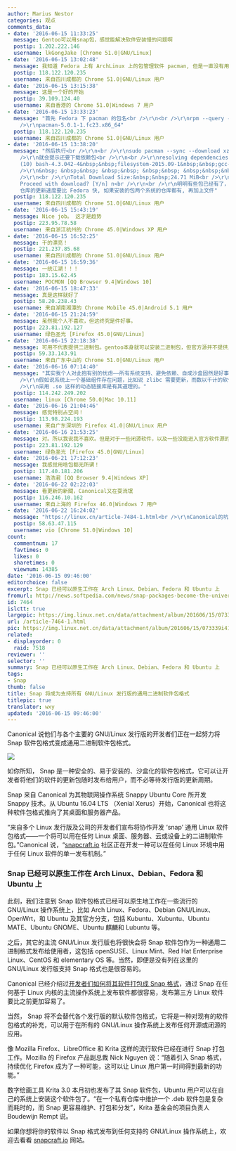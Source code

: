 ```yaml
---
author: Marius Nestor
categories: 观点
comments_data:
- date: '2016-06-15 11:33:25'
  message: Gentoo可以用snap包，感觉能解决软件安装慢的问题啊
  postip: 1.202.222.146
  username: lkGongJake [Chrome 51.0|GNU/Linux]
- date: '2016-06-15 13:02:48'
  message: 我知道 Fedora 上有 ArchLinux 上的包管理软件 pacman, 但是一直没有用过， 因为担心可能会和 yum/dnf 有冲突。
  postip: 118.122.120.235
  username: 来自四川成都的 Chrome 51.0|GNU/Linux 用户
- date: '2016-06-15 13:15:38'
  message: 这是一个好的开始
  postip: 39.109.124.40
  username: 来自香港的 Chrome 51.0|Windows 7 用户
- date: '2016-06-15 13:33:23'
  message: "首先 Fedora 下 pacman 的包名<br />\r\n<br />\r\nrpm --query --file $(which pacman)<br
    />\r\npacman-5.0.1-1.fc23.x86_64"
  postip: 118.122.120.235
  username: 来自四川成都的 Chrome 51.0|GNU/Linux 用户
- date: '2016-06-15 13:38:20'
  message: "然后执行<br />\r\n<br />\r\nsudo pacman --sync --download xz<br />\r\n<br
    />\r\n就会提示还要下载依赖包<br />\r\n<br />\r\nresolving dependencies...<br />\r\n<br />\r\nPackages
    (10) bash-4.3.042-4&nbsp;&nbsp;filesystem-2015.09-1&nbsp;&nbsp;gcc-libs-5.3.0-3&nbsp;&nbsp;glibc-2.22-3&nbsp;&nbsp;iana-etc-20151016-1<br
    />\r\n&nbsp; &nbsp;&nbsp; &nbsp;&nbsp; &nbsp;&nbsp; &nbsp;&nbsp;&nbsp;linux-api-headers-4.1.4-1&nbsp;&nbsp;ncurses-6.0-4&nbsp;&nbsp;readline-6.3.008-3&nbsp;&nbsp;tzdata-2015g-1&nbsp;&nbsp;xz-5.2.2-1<br
    />\r\n<br />\r\nTotal Download Size:&nbsp;&nbsp;24.71 MiB<br />\r\n<br />\r\n::
    Proceed with download? [Y/n] n<br />\r\n<br />\r\n明明有些包已经有了，给人的感觉是重建系统, 而且 ArchLinux
    仓库的更新速度要比 Fedora 快, 如果安装的包两个系统的仓库都有, 再加上文件"
  postip: 118.122.120.235
  username: 来自四川成都的 Chrome 51.0|GNU/Linux 用户
- date: '2016-06-15 15:43:19'
  message: Nice job。 这才是趋势
  postip: 223.95.78.58
  username: 来自浙江杭州的 Chrome 45.0|Windows XP 用户
- date: '2016-06-15 16:52:25'
  message: 干的漂亮！
  postip: 221.237.85.68
  username: 来自四川成都的 Chrome 51.0|GNU/Linux 用户
- date: '2016-06-15 16:59:36'
  message: 一统江湖！！！
  postip: 183.15.62.45
  username: POCMON [QQ Browser 9.4|Windows 10]
- date: '2016-06-15 18:47:33'
  message: 真是这样就好了
  postip: 58.20.238.43
  username: 来自湖南湘潭的 Chrome Mobile 45.0|Android 5.1 用户
- date: '2016-06-15 21:24:59'
  message: 虽然我个人不喜欢，但这终究是件好事。
  postip: 223.81.192.127
  username: 绿色圣光 [Firefox 45.0|GNU/Linux]
- date: '2016-06-15 22:18:38'
  message: 可用不代表提供二进制包。gentoo本身就可以安装二进制包，但官方源并不提供二进制包。所有，这都是给第三方软件提供的一个安装包发行方式吧。
  postip: 59.33.143.91
  username: 来自广东中山的 Chrome 51.0|GNU/Linux 用户
- date: '2016-06-16 07:14:40'
  message: "其实我个人对此抱有别的忧虑——所有系统支持、避免依赖、自成沙盒固然是好事，但是问题也就在这里了。<br />\r\n由于将所有的依赖都打包到软件包内——从某种意义上和容器差不多，但是这样系统中就存在很多冗余的组件了。<br
    />\r\n假如说系统上一个基础组件存在问题，比如说 zlibc 需要更新，而数以千计的软件包都分别打包了不同版本的 zlibc ，那么更新的时候，难道这几千个都要更新一遍吗？虽然说原来的情况下，由于依赖的原因，也大多需要更新，但是至少不用重复更新一样的组件。<br
    />\r\n采用 .so 这样的动态链接库是有其道理的。"
  postip: 114.242.249.202
  username: linux [Chrome 50.0|Mac 10.11]
- date: '2016-06-16 21:04:46'
  message: 感觉特别占空间！
  postip: 113.98.224.193
  username: 来自广东深圳的 Firefox 41.0|GNU/Linux 用户
- date: '2016-06-16 21:53:25'
  message: 对。所以我说我不喜欢。但是对于一些闭源软件，以及一些没能进入官方软件源的软件，官方可以提供这种软件包方便用户安装。
  postip: 223.81.192.129
  username: 绿色圣光 [Firefox 45.0|GNU/Linux]
- date: '2016-06-21 17:12:23'
  message: 我感觉用啥包都无所谓！
  postip: 117.40.181.206
  username: 浩浩君 [QQ Browser 9.4|Windows XP]
- date: '2016-06-22 02:22:03'
  message: 看更新的新聞，Canonical又在耍流氓
  postip: 116.246.10.162
  username: 来自上海的 Firefox 46.0|Windows 7 用户
- date: '2016-06-22 16:24:02'
  message: "https://linux.cn/article-7484-1.html<br />\r\nCanonical的坑，很深"
  postip: 58.63.47.115
  username: vio [Chrome 51.0|Windows 10]
count:
  commentnum: 17
  favtimes: 0
  likes: 0
  sharetimes: 0
  viewnum: 14385
date: '2016-06-15 09:46:00'
editorchoice: false
excerpt: Snap 已经可以原生工作在 Arch Linux、Debian、Fedora 和 Ubuntu 上
fromurl: http://news.softpedia.com/news/snap-packages-become-the-universal-binary-format-for-all-gnu-linux-distributions-505241.shtml
id: 7464
islctt: true
largepic: https://img.linux.net.cn/data/attachment/album/201606/15/073339i415002y12z1yyzb.jpg
url: /article-7464-1.html
pic: https://img.linux.net.cn/data/attachment/album/201606/15/073339i415002y12z1yyzb.jpg.thumb.jpg
related:
- displayorder: 0
  raid: 7518
reviewer: ''
selector: ''
summary: Snap 已经可以原生工作在 Arch Linux、Debian、Fedora 和 Ubuntu 上
tags:
- Snap
thumb: false
title: Snap 将成为支持所有 GNU/Linux 发行版的通用二进制软件包格式
titlepic: true
translator: wxy
updated: '2016-06-15 09:46:00'
---
```


Canonical 说他们与各个主要的 GNU/Linux 发行版的开发者们正在一起努力将 Snap 软件包格式变成通用二进制软件包格式。


![](https://img.linux.net.cn/data/attachment/album/201606/15/073339i415002y12z1yyzb.jpg)


如你所知， Snap 是一种安全的、易于安装的、沙盒化的软件包格式，它可以让开发者将他们的软件的更新包随时发布给用户，而不必等待发行版的更新周期。


Snap 来自 Canonical 为其物联网操作系统 Snappy Ubuntu Core 所开发 Snappy 技术。从 Ubuntu 16.04 LTS （Xenial Xerus）开始，Canonical 也将这种软件包格式推向了其桌面和服务器产品。


“来自多个 Linux 发行版及公司的开发者们宣布将协作开发 ‘snap’ 通用 Linux 软件包格式——一个将可以用在任何 Linux 桌面、服务器、云或设备上的二进制软件包。”Canonical 说，“[snapcraft.io](http://snapcraft.io/) 社区正在开发一种可以在任何 Linux 环境中用于任何 Linux 软件的单一发布机制。”


### Snap 已经可以原生工作在 Arch Linux、Debian、Fedora 和 Ubuntu 上


此刻，我们注意到 Snap 软件包格式已经可以原生地工作在一些流行的 GNU/Linux 操作系统上，比如 Arch Linux、Fedora、Debian GNU/Linux、OpenWrt，和 Ubuntu 及其官方分支，包括 Kubuntu、Xubuntu、Ubuntu MATE、Ubuntu GNOME、Ubuntu 麒麟和 Lubuntu 等。


之后，其它的主流 GNU/Linux 发行版也将很快会将 Snap 软件包作为一种通用二进制格式发布给使用者，这包括 openSUSE、Linux Mint、Red Hat Enterprise Linux、CentOS 和 elementary OS 等。当然，即便是没有列在这里的 GNU/Linux 发行版支持 Snap 格式也是很容易的。


Canonical 已经介绍过[开发者们如何将其软件打包成 Snap 格式](/article-7441-1.html)，通过 Snap 在任何基于 Linux 内核的主流操作系统上发布软件都很容易，发布第三方 Linux 软件要比之前更加容易了。


当然， Snap 将不会替代各个发行版的默认软件包格式，它将是一种对现有的软件包格式的补充，可以用于在所有的 GNU/Linux 操作系统上发布任何开源或闭源的应用。


像 Mozilla Firefox、LibreOffice 和 Krita 这样的流行软件已经在进行 Snap 打包工作。Mozilla 的 Firefox 产品副总裁 Nick Nguyen 说：“随着引入 Snap 格式，持续优化 Firefox 成为了一种可能，这可以让 Linux 用户第一时间得到最新的功能。”


数字绘画工具 Krita 3.0 本月初也发布了其 Snap 软件包，Ubuntu 用户可以在自己的系统上安装这个软件包了。“在一个私有仓库中维护一个 .deb 软件包是复杂而耗时的，而 Snap 更容易维护、打包和分发”，Krita 基金会的项目负责人 Boudewijn Rempt 说。


如果你想将你的软件以 Snap 格式发布到任何支持的 GNU/Linux 操作系统上，欢迎去看看 [snapcraft.io](http://snapcraft.io/) 网站。